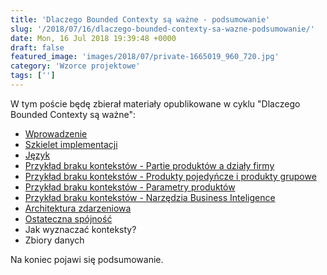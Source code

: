 ```yaml
---
title: 'Dlaczego Bounded Contexty są ważne - podsumowanie'
slug: '/2018/07/16/dlaczego-bounded-contexty-sa-wazne-podsumowanie/'
date: Mon, 16 Jul 2018 19:39:48 +0000
draft: false
featured_image: 'images/2018/07/private-1665019_960_720.jpg'
category: 'Wzorce projektowe'
tags: ['']
---
```


W tym poście będę zbierał materiały opublikowane w cyklu "Dlaczego Bounded Contexty są ważne":

*   [Wprowadzenie](/2018/07/18/dlaczego-bounded-contexty-sa-wazne-wprowadzenie/)
*   [Szkielet implementacji](/2018/07/29/dlaczego-bounded-contexty-sa-wazne-szkielet-implementacji/)
*   [Język](/2018/08/20/dlaczego-bounded-contexty-sa-wazne-jezyk/)
*   [Przykład braku kontekstów - Partie produktów a działy firmy](/2018/08/28/dlaczego-bounded-contexty-sa-wazne-przyklad-1/)
*   [Przykład braku kontekstów - Produkty pojedyńcze i produkty grupowe](/2018/09/17/dlaczego-bounded-contexty-sa-wazne-przyklad-2/)
*   [Przykład braku kontekstów - Parametry produktów](/2018/11/26/dlaczego-bounded-contexty-sa-wazne-przyklad-3/)
*   [Przykład braku kontekstów - Narzędzia Business Inteligence](https://radekmaziarka.pl/2019/05/23/dlaczego-bounded-contexty-sa-wazne-przyklad-4/)
*   [Architektura zdarzeniowa](/2019/03/26/dlaczego-bounded-contexty-sa-wazne-architektura-zdarzeniowa/)
*   [Ostateczna spójność](/2019/09/26/dlaczego-bounded-contexty-sa-wazne-ostateczna-spojnosc/)
*   Jak wyznaczać konteksty?
*   Zbiory danych

Na koniec pojawi się podsumowanie.